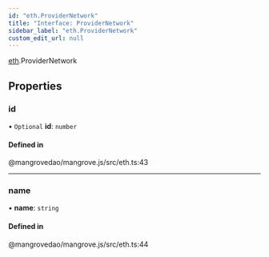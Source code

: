 ```yaml
---
id: "eth.ProviderNetwork"
title: "Interface: ProviderNetwork"
sidebar_label: "eth.ProviderNetwork"
custom_edit_url: null
---
```


[eth](../namespaces/eth.md).ProviderNetwork

## Properties

### <a id="id" name="id"></a> id

• `Optional` **id**: `number`

#### Defined in

@mangrovedao/mangrove.js/src/eth.ts:43

___

### <a id="name" name="name"></a> name

• **name**: `string`

#### Defined in

@mangrovedao/mangrove.js/src/eth.ts:44

